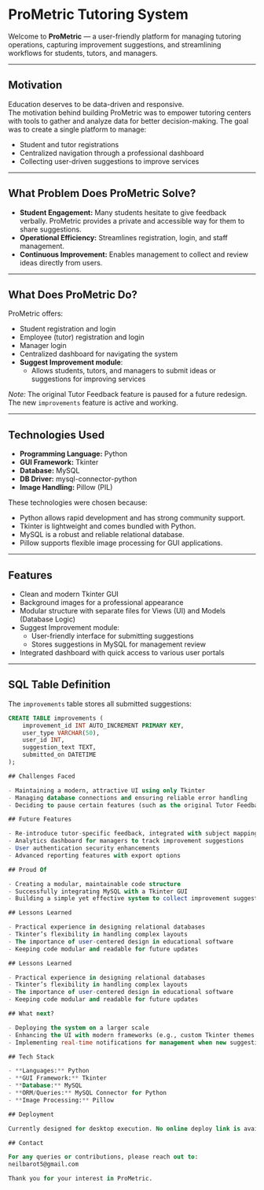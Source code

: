 # ProMetric Tutoring System

Welcome to **ProMetric** — a user-friendly platform for managing tutoring operations, capturing improvement suggestions, and streamlining workflows for students, tutors, and managers.

---

## Motivation

Education deserves to be data-driven and responsive.  
The motivation behind building ProMetric was to empower tutoring centers with tools to gather and analyze data for better decision-making. The goal was to create a single platform to manage:

- Student and tutor registrations
- Centralized navigation through a professional dashboard
- Collecting user-driven suggestions to improve services

---

## What Problem Does ProMetric Solve?

- **Student Engagement:** Many students hesitate to give feedback verbally. ProMetric provides a private and accessible way for them to share suggestions.
- **Operational Efficiency:** Streamlines registration, login, and staff management.
- **Continuous Improvement:** Enables management to collect and review ideas directly from users.

---

## What Does ProMetric Do?

ProMetric offers:

- Student registration and login
- Employee (tutor) registration and login
- Manager login
- Centralized dashboard for navigating the system
- **Suggest Improvement module**:
  - Allows students, tutors, and managers to submit ideas or suggestions for improving services

*Note:* The original Tutor Feedback feature is paused for a future redesign. The new `improvements` feature is active and working.

---

## Technologies Used

- **Programming Language:** Python
- **GUI Framework:** Tkinter
- **Database:** MySQL
- **DB Driver:** mysql-connector-python
- **Image Handling:** Pillow (PIL)

These technologies were chosen because:

- Python allows rapid development and has strong community support.
- Tkinter is lightweight and comes bundled with Python.
- MySQL is a robust and reliable relational database.
- Pillow supports flexible image processing for GUI applications.

---

## Features

- Clean and modern Tkinter GUI
- Background images for a professional appearance
- Modular structure with separate files for Views (UI) and Models (Database Logic)
- Suggest Improvement module:
  - User-friendly interface for submitting suggestions
  - Stores suggestions in MySQL for management review
- Integrated dashboard with quick access to various user portals

---

## SQL Table Definition

The `improvements` table stores all submitted suggestions:

```sql
CREATE TABLE improvements (
    improvement_id INT AUTO_INCREMENT PRIMARY KEY,
    user_type VARCHAR(50),
    user_id INT,
    suggestion_text TEXT,
    submitted_on DATETIME
);

## Challenges Faced

- Maintaining a modern, attractive UI using only Tkinter
- Managing database connections and ensuring reliable error handling
- Deciding to pause certain features (such as the original Tutor Feedback system) for future improvements

## Future Features

- Re-introduce tutor-specific feedback, integrated with subject mappings
- Analytics dashboard for managers to track improvement suggestions
- User authentication security enhancements
- Advanced reporting features with export options

## Proud Of

- Creating a modular, maintainable code structure
- Successfully integrating MySQL with a Tkinter GUI
- Building a simple yet effective system to collect improvement suggestions

## Lessons Learned

- Practical experience in designing relational databases
- Tkinter’s flexibility in handling complex layouts
- The importance of user-centered design in educational software
- Keeping code modular and readable for future updates

## Lessons Learned

- Practical experience in designing relational databases
- Tkinter’s flexibility in handling complex layouts
- The importance of user-centered design in educational software
- Keeping code modular and readable for future updates

## What next?

- Deploying the system on a larger scale
- Enhancing the UI with modern frameworks (e.g., custom Tkinter themes or migration  to web technologies)
- Implementing real-time notifications for management when new suggestions are submitted

## Tech Stack

- **Languages:** Python
- **GUI Framework:** Tkinter
- **Database:** MySQL
- **ORM/Queries:** MySQL Connector for Python
- **Image Processing:** Pillow

## Deployment

Currently designed for desktop execution. No online deploy link is available yet.

## Contact

For any queries or contributions, please reach out to:
neilbarot5@gmail.com

Thank you for your interest in ProMetric.